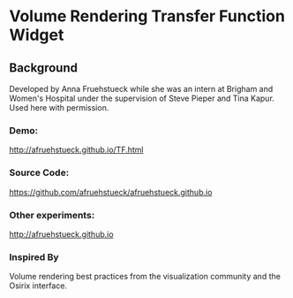 
# Volume Rendering Transfer Function Widget


## Background

Developed by Anna Fruehstueck while she was an intern at Brigham and
Women's Hospital under the supervision of Steve Pieper and Tina Kapur.
Used here with permission.

### Demo:

http://afruehstueck.github.io/TF.html

### Source Code:

https://github.com/afruehstueck/afruehstueck.github.io

### Other experiments:

http://afruehstueck.github.io

### Inspired By

Volume rendering best practices from the visualization community
and the Osirix interface.

